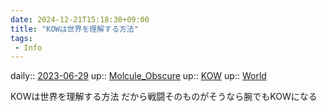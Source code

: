 ```yaml
---
date: 2024-12-21T15:18:30+09:00
title: "KOWは世界を理解する方法"
tags:
 - Info
---
```


daily:: [2023-06-29](/Daily_Note/2023-06-29.md)
up:: [Molcule_Obscure](Bar/Novel/Nacaria/Molcule_Obscure.md)
up:: [KOW](Bar/Novel/Nacaria/KOW.md)
up:: [World](Bar/Novel/Topics/World.md)

KOWは世界を理解する方法
だから戦闘そのものがそうなら腕でもKOWになる